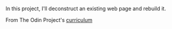 In this project, I'll deconstruct an existing web page and rebuild it. 


From The Odin Project's [curriculum](http://www.theodinproject.com/courses/web-development-101/lessons/html-css)
